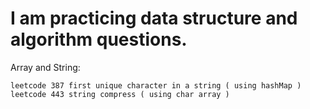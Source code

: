 # I am practicing data structure and algorithm questions. 
Array and String:

	leetcode 387 first unique character in a string ( using hashMap )
	leetcode 443 string compress ( using char array )